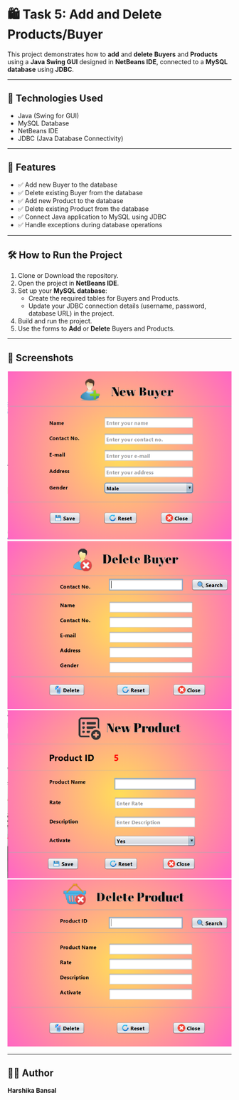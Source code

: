 # 🛍️ Task 5: Add and Delete Products/Buyer

This project demonstrates how to **add** and **delete** **Buyers** and **Products** using a **Java Swing GUI** designed in **NetBeans IDE**, connected to a **MySQL database** using **JDBC**.

---

## 🔧 Technologies Used
- Java (Swing for GUI)
- MySQL Database
- NetBeans IDE
- JDBC (Java Database Connectivity)

---

## 📌 Features
- ✅ Add new Buyer to the database
- ✅ Delete existing Buyer from the database
- ✅ Add new Product to the database
- ✅ Delete existing Product from the database
- ✅ Connect Java application to MySQL using JDBC
- ✅ Handle exceptions during database operations

---

## 🛠️ How to Run the Project
1. Clone or Download the repository.
2. Open the project in **NetBeans IDE**.
3. Set up your **MySQL database**:
   - Create the required tables for Buyers and Products.
   - Update your JDBC connection details (username, password, database URL) in the project.
4. Build and run the project.
5. Use the forms to **Add** or **Delete** Buyers and Products.

---

## 📸 Screenshots
![Add Buyer Form](Screenshots/NewBuyer.png)
![Delete Buyer Form](Screenshots/DeleteBuyer.png)
![Add Product Form](Screenshots/NewProduct.png)
![Delete Product Form](Screenshots/DeleteProduct.png)

---

## 🙋‍♀️ Author
**Harshika Bansal**
